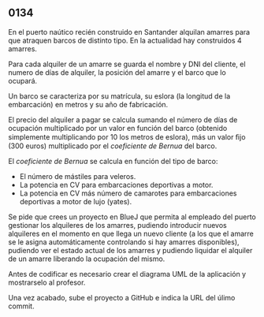 ## 0134

En el puerto naútico recién construido en Santander alquilan amarres para que atraquen barcos de distinto tipo. En la actualidad hay construidos 4 amarres. 

Para cada alquiler de un amarre se guarda el nombre y DNI del cliente, el numero de días de alquiler, la posición del amarre y el barco que lo ocupará. 

Un barco se caracteriza por su matrícula, su eslora (la longitud de la embarcación) en metros y su año de fabricación.

El precio del alquiler a pagar se calcula sumando el número de días de ocupación  multiplicado por un valor en función del  barco (obtenido simplemente multiplicando por 10 los metros de eslora), más un valor ﬁjo (300 euros) multiplicado por el _coeficiente de Bernua_ del barco. 

El _coeficiente de Bernua_ se calcula en función del tipo de barco: 

* El número de mástiles para veleros.
* La potencia en CV para embarcaciones deportivas a motor.
* La potencia en CV más número de camarotes para embarcaciones deportivas a motor de lujo (yates).

Se pide que crees un proyecto en BlueJ que permita al empleado del puerto gestionar los alquileres de los amarres, pudiendo introducir nuevos alquileres en el momento en que llega un nuevo cliente (a los que el amarre se le asigna automáticamente controlando si hay amarres disponibles), pudiendo ver el estado actual de los amarres y pudiendo liquidar el alquiler de un amarre liberando la ocupación del mismo.

Antes de codificar es necesario crear el diagrama UML de la aplicación y mostrarselo al profesor.

Una vez acabado, sube el proyecto a GitHub e indica la URL del úlimo commit.
